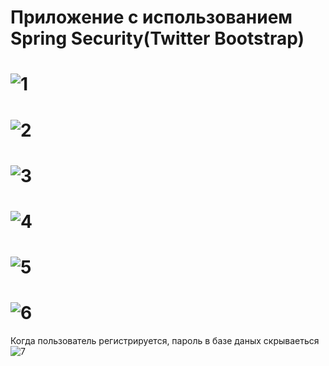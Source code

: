 Приложение с использованием Spring Security(Twitter Bootstrap)
=============================================================================================================
![1](https://user-images.githubusercontent.com/23118503/35449663-571ec9c2-02c6-11e8-938c-bcdb046c8685.PNG)
=============================================================================================================
![2](https://user-images.githubusercontent.com/23118503/35449665-583e6aec-02c6-11e8-8bee-2528e9fcfe4f.PNG)
=============================================================================================================
![3](https://user-images.githubusercontent.com/23118503/35449669-5958cca6-02c6-11e8-8ca0-776cc149a3f9.PNG)
=============================================================================================================
![4](https://user-images.githubusercontent.com/23118503/35449672-5bdbca00-02c6-11e8-9e6d-7fa3b88c0fce.PNG)
=============================================================================================================
![5](https://user-images.githubusercontent.com/23118503/35449673-5d4c8dfc-02c6-11e8-93a6-3abc1385f9b7.PNG)
=============================================================================================================
![6](https://user-images.githubusercontent.com/23118503/35449676-5ea5d9ce-02c6-11e8-841d-22cb004da0ac.PNG)
=============================================================================================================
Когда пользователь регистрируется, пароль в базе даных скрываеться
![7](https://user-images.githubusercontent.com/23118503/35449684-601d25aa-02c6-11e8-899c-8c8baac60aa1.PNG)
